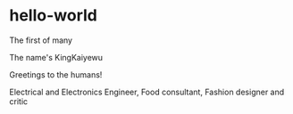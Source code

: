 # hello-world
The first of many

The name's KingKaiyewu

Greetings to the humans!

Electrical and Electronics Engineer, Food consultant, Fashion designer and critic
